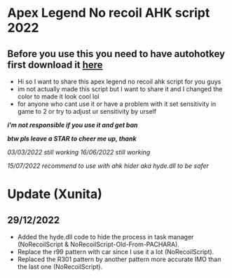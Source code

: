 # Apex Legend No recoil AHK script 2022
## Before you use this you need to have autohotkey first download it [here](https://www.autohotkey.com/)
* Hi so I want to share this apex legend no recoil ahk script for you guys 
* im not actually made this script but I want to share it and I changed the color to made it look cool lol
* for anyone who cant use it or have a problem with it set sensitivity in game to 2 or try to adjust ur sensitivity by urself 
 
 ***i'm not responsible if you use it and get ban***
 
 
 ***btw pls leave a STAR to cheer me up, thank***
 
_03/03/2022 still working_
_16/06/2022 still working_


_15/07/2022 recommend to use with ahk hider aka hyde.dll to be safer_

# Update (Xunita)

## 29/12/2022 

* Added the hyde.dll code to hide the process in task manager (NoRecoilScript & NoRecoilScript-Old-From-PACHARA).
* Replace the r99 pattern with car since I use it a lot (NoRecoilScript).
* Replaced the R301 pattern by another pattern more accurate IMO than the last one (NoRecoilScript).


